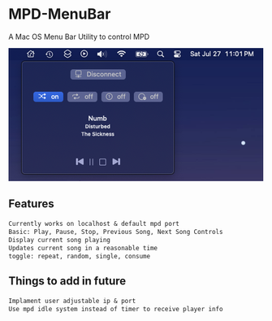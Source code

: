 # MPD-MenuBar

A Mac OS Menu Bar Utility to control MPD

![alt text](docs/image.png)

## Features
	Currently works on localhost & default mpd port
	Basic: Play, Pause, Stop, Previous Song, Next Song Controls
	Display current song playing
	Updates current song in a reasonable time
	toggle: repeat, random, single, consume

## Things to add in future
	Implament user adjustable ip & port
	Use mpd idle system instead of timer to receive player info
